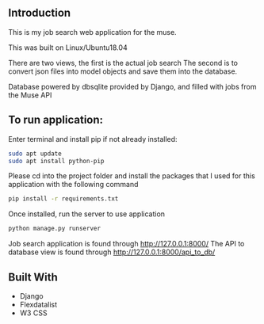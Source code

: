 ## Introduction

This is my job search web application for the muse.

This was built on Linux/Ubuntu18.04

There are two views, the first is the actual job search
The second is to convert json files into model objects and save them into the database.

Database powered by dbsqlite provided by Django, and filled with jobs from the Muse API

## To run application:

Enter terminal and install pip if not already installed:

```bash
sudo apt update
sudo apt install python-pip
```

Please cd into the project folder and install the packages that I used for this application with the following command

```bash
pip install -r requirements.txt
```

Once installed, run the server to use application

```bash
python manage.py runserver
```

Job search application is found through http://127.0.0.1:8000/
The API to database view is found through http://127.0.0.1:8000/api_to_db/


## Built With
- Django
- Flexdatalist
- W3 CSS
